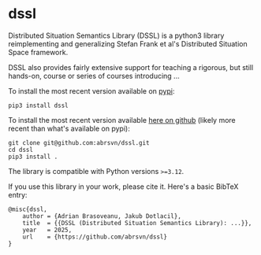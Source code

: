 # dssl

Distributed Situation Semantics Library (DSSL) is a python3 library reimplementing and generalizing
Stefan Frank et al's Distributed Situation Space framework.

DSSL also provides fairly extensive support for teaching a rigorous, but still hands-on, course or series of courses introducing ...

To install the most recent version available on [pypi](https://pypi.org/project/dssl/):

```console
pip3 install dssl
```

To install the most recent version available [here on github](https://github.com/abrsvn/dssl) (likely more recent than what's available on pypi):

```console
git clone git@github.com:abrsvn/dssl.git
cd dssl
pip3 install .
```

The library is compatible with Python versions `>=3.12`.

If you use this library in your work, please cite it. Here's a basic BibTeX entry:

```
@misc{dssl,
    author = {Adrian Brasoveanu, Jakub Dotlacil},
    title  = {{DSSL (Distributed Situation Semantics Library): ...}},
    year   = 2025,
    url    = {https://github.com/abrsvn/dssl}
}
```

